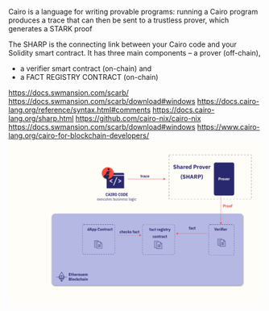 Cairo is a language for writing provable programs: 
running a Cairo program produces a trace 
that can then be sent to a trustless prover, which generates a STARK proof

The SHARP is the connecting link between 
your Cairo code 
and 
your Solidity smart contract. 
It has three main components 
– a prover (off-chain), 
- a verifier smart contract (on-chain) and 
- a FACT REGISTRY CONTRACT (on-chain)

https://docs.swmansion.com/scarb/
https://docs.swmansion.com/scarb/download#windows
https://docs.cairo-lang.org/reference/syntax.html#comments
https://docs.cairo-lang.org/sharp.html
https://github.com/cairo-nix/cairo-nix
https://docs.swmansion.com/scarb/download#windows
https://www.cairo-lang.org/cairo-for-blockchain-developers/
![img.png](img.png)
